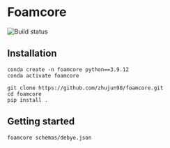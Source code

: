 Foamcore
========

![Build status](https://github.com/zhujun98/foamcore/actions/workflows/rust.yml/badge.svg)


## Installation

```shell
conda create -n foamcore python==3.9.12
conda activate foamcore

git clone https://github.com/zhujun98/foamcore.git
cd foamcore
pip install .
```

## Getting started

```shell
foamcore schemas/debye.json
```